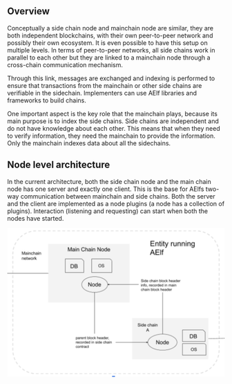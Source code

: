 ## Overview

Conceptually a side chain node and mainchain node are similar, they are both independent blockchains, with their own peer-to-peer network and possibly their own ecosystem. It is even possible to have this setup on multiple levels. In terms of peer-to-peer networks, all side chains work in parallel to each other but they are linked to a mainchain node through a cross-chain communication mechanism.

Through this link, messages are exchanged and indexing is performed to ensure that transactions from the mainchain or other side chains are verifiable in the sidechain. Implementers can use AElf libraries and frameworks to build chains.

One important aspect is the key role that the mainchain plays, because its main purpose is to index the side chains. Side chains are independent and do not have knowledge about each other. This means that when they need to verify information, they need the mainchain to provide the information. Only the mainchain indexes data about all the sidechains.

## Node level architecture

In the current architecture, both the side chain node and the main chain node has one server and exactly one client. This is the base for AElfs two-way communication between mainchain and side chains. Both the server and the client are implemented as a node plugins (a node has a collection of plugins). Interaction (listening and requesting) can start when both the nodes have started.

![](archi-topology.png)



